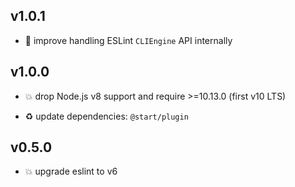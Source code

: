 ## v1.0.1

* 🐞 improve handling ESLint `CLIEngine` API internally

## v1.0.0

* 💥 drop Node.js v8 support and require >=10.13.0 (first v10 LTS)

* ♻️ update dependencies: `@start/plugin`

## v0.5.0

* 💥 upgrade eslint to v6
